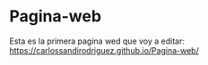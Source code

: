 # Pagina-web
Esta es la primera pagina wed que voy a editar: https://carlossandirodriguez.github.io/Pagina-web/
